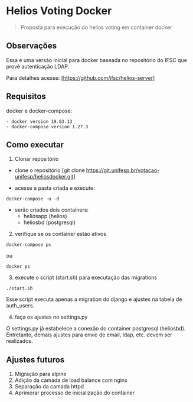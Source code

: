 # Helios Voting Docker

> Proposta para execução do helios voting em container docker

## Observações

Essa é uma versão inicial para docker baseada no repositório do IFSC que provê autenticação LDAP.

Para detalhes acesse: [https://github.com/ifsc/helios-server]

## Requisitos

docker e docker-compose:

    - docker version 19.03.13
    - docker-compose version 1.27.3

## Como executar

1. Clonar repositório

- clone o repositório [git clone https://git.unifesp.br/votacao-unifesp/heliosdocker.git]

- acesse a pasta criada e execute:

```
docker-compose -u -d
```

- serão criados dois containers:
    - heliosapp (helios)
    - heliosbd (postgresql)


2. verifique se os container estão ativos

```
docker-compose ps
```
ou

```
docker ps
```

3. execute o script (start.sh) para executação das migrations

```
./start.sh
```

Esse script executa apenas a migration do django e ajustes na tabela de auth_users.

4. faça os ajustes no settings.py

O settings.py já estabelece a conexão do container postgresql (heliosbd).
Entretanto, demais ajustes para envio de email, ldap, etc. devem ser realizados.


## Ajustes futuros

1. Migração para alpine
2. Adição da camada de load balance com nginx
3. Separação da camada httpd
4. Aprimorar processo de inicialização do container

